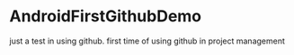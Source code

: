 # AndroidFirstGithubDemo
just a test in using github. 
first time of using github in project management
